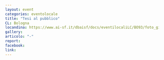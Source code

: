 ```yaml
---
layout: event
categories: eventolocale
title: "Tesi al pubblico"
CL: Bologna
locandina: https://www.ai-sf.it/dbaisf/docs/eventilocaliLC/BO93/foto_giugno.jpg
gallery:
articolo: "-"
report:
facebook: 
link: 
---
```

